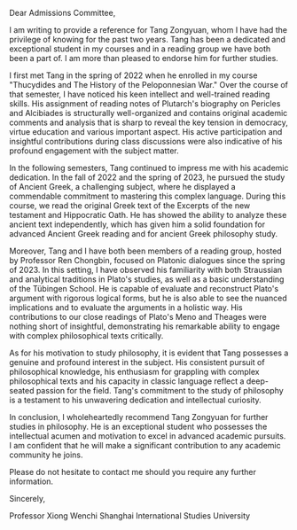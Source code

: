 


Dear Admissions Committee,

I am writing to provide a reference for Tang Zongyuan, whom I have had the privilege of knowing for the past two years. Tang has been a dedicated and exceptional student in my courses and in a reading group we have both been a part of. I am more than pleased to endorse him for further studies.

I first met Tang in the spring of 2022 when he enrolled in my course "Thucydides and The History of the Peloponnesian War." Over the course of that semester, I have noticed his keen intellect and well-trained reading skills. His assignment of reading notes of Plutarch's biography on Pericles and Alcibiades is structurally well-organized and contains original academic comments and analysis that is sharp to reveal the key tension in democracy, virtue education and various important aspect. His active participation and insightful contributions during class discussions were also indicative of his profound engagement with the subject matter.

In the following semesters, Tang continued to impress me with his academic dedication. In the fall of 2022 and the spring of 2023, he pursued the study of Ancient Greek, a challenging subject, where he displayed a commendable commitment to mastering this complex language. During this course, we read the original Greek text of the Excerpts of the new testament and Hippocratic Oath. He has showed the ability to analyze these ancient text independently, which has given him a solid foundation for advanced Ancient Greek reading and for ancient Greek philosophy study.

Moreover, Tang and I have both been members of a reading group, hosted by Professor Ren Chongbin, focused on Platonic dialogues since the spring of 2023. In this setting, I have observed his familiarity with both Straussian and analytical traditions in Plato's studies, as well as a basic understanding of the Tübingen School. He is capable of evaluate and reconstruct Plato's argument with rigorous logical forms, but he is also able to see the nuanced implications and to evaluate the arguments in a holistic way. His contributions to our close readings of Plato's Meno and Theages were nothing short of insightful, demonstrating his remarkable ability to engage with complex philosophical texts critically.

As for his motivation to study philosophy, it is evident that Tang possesses a genuine and profound interest in the subject. His consistent pursuit of philosophical knowledge, his enthusiasm for grappling with complex philosophical texts and his capacity in classic language reflect a deep-seated passion for the field. Tang's commitment to the study of philosophy is a testament to his unwavering dedication and intellectual curiosity.

In conclusion, I wholeheartedly recommend Tang Zongyuan for further studies in philosophy. He is an exceptional student who possesses the intellectual acumen and motivation to excel in advanced academic pursuits. I am confident that he will make a significant contribution to any academic community he joins.

Please do not hesitate to contact me should you require any further information.

Sincerely,

Professor Xiong Wenchi 
Shanghai International Studies University